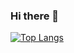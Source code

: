### Hi there 👋


[![Top Langs](https://github-readme-stats.vercel.app/api/top-langs/?username=salademalade)](https://github.com/anuraghazra/github-readme-stats)
<!--
**salademalade/salademalade** is a ✨ _special_ ✨ repository because its `README.md` (this file) appears on your GitHub profile.

Here are some ideas to get you started:

- 🔭 I’m currently working on ...
- 🌱 I’m currently learning ...
- 👯 I’m looking to collaborate on ...
- 🤔 I’m looking for help with ...
- 💬 Ask me about ...
- 📫 How to reach me: ...
- 😄 Pronouns: ...
- ⚡ Fun fact: ...
-->

